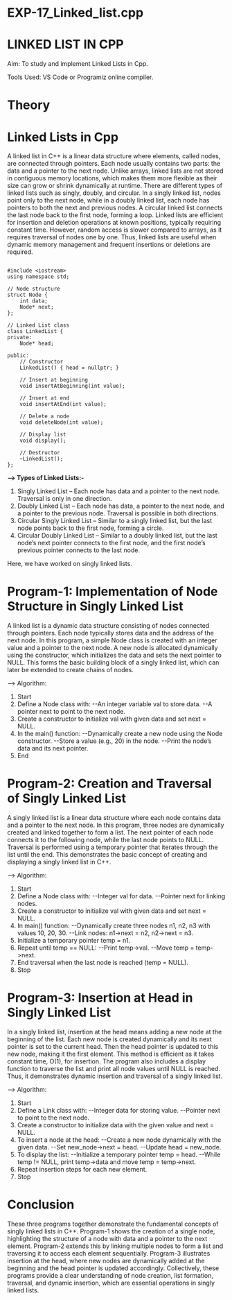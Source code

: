 # EXP-17_Linked_list.cpp
# LINKED LIST IN CPP

Aim: To study and implement Linked Lists in Cpp.

Tools Used: VS Code or Programiz online compiler.

# Theory

# Linked Lists in Cpp
A linked list in C++ is a linear data structure where elements, called nodes, are connected through pointers. Each node usually contains two parts: the data and a pointer to the next node. Unlike arrays, linked lists are not stored in contiguous memory locations, which makes them more flexible as their size can grow or shrink dynamically at runtime. There are different types of linked lists such as singly, doubly, and circular. In a singly linked list, nodes point only to the next node, while in a doubly linked list, each node has pointers to both the next and previous nodes. A circular linked list connects the last node back to the first node, forming a loop. Linked lists are efficient for insertion and deletion operations at known positions, typically requiring constant time. However, random access is slower compared to arrays, as it requires traversal of nodes one by one. Thus, linked lists are useful when dynamic memory management and frequent insertions or deletions are required.

```

#include <iostream>
using namespace std;

// Node structure
struct Node {
    int data;
    Node* next;
};

// Linked List class
class LinkedList {
private:
    Node* head;

public:
    // Constructor
    LinkedList() { head = nullptr; }

    // Insert at beginning
    void insertAtBeginning(int value);

    // Insert at end
    void insertAtEnd(int value);

    // Delete a node
    void deleteNode(int value);

    // Display list
    void display();

    // Destructor
    ~LinkedList();
};

```

**--> Types of Linked Lists:-**

1. Singly Linked List – Each node has data and a pointer to the next node. Traversal is only in one direction.
2. Doubly Linked List – Each node has data, a pointer to the next node, and a pointer to the previous node. Traversal is possible in both directions.
3. Circular Singly Linked List – Similar to a singly linked list, but the last node points back to the first node, forming a circle.
4. Circular Doubly Linked List – Similar to a doubly linked list, but the last node’s next pointer connects to the first node, and the first node’s previous pointer connects to the last node.

Here, we have worked on singly linked lists.

# Program-1: Implementation of Node Structure in Singly Linked List
A linked list is a dynamic data structure consisting of nodes connected through pointers. Each node typically stores data and the address of the next node. In this program, a simple Node class is created with an integer value and a pointer to the next node. A new node is allocated dynamically using the constructor, which initializes the data and sets the next pointer to NULL. This forms the basic building block of a singly linked list, which can later be extended to create chains of nodes.

--> Algorithm:

1. Start
2. Define a Node class with:
  --An integer variable val to store data.
  --A pointer next to point to the next node.
3. Create a constructor to initialize val with given data and set next = NULL.
4. In the main() function:
  --Dynamically create a new node using the Node constructor.
  --Store a value (e.g., 20) in the node.
  --Print the node’s data and its next pointer.
6. End

# Program-2: Creation and Traversal of Singly Linked List
A singly linked list is a linear data structure where each node contains data and a pointer to the next node. In this program, three nodes are dynamically created and linked together to form a list. The next pointer of each node connects it to the following node, while the last node points to NULL. Traversal is performed using a temporary pointer that iterates through the list until the end. This demonstrates the basic concept of creating and displaying a singly linked list in C++.

--> Algorithm:

1. Start
2. Define a Node class with:
  --Integer val for data.
  --Pointer next for linking nodes.
3. Create a constructor to initialize val with given data and set next = NULL.
4. In main() function:
  --Dynamically create three nodes n1, n2, n3 with values 10, 20, 30.
  --Link nodes: n1->next = n2, n2->next = n3.
5. Initialize a temporary pointer temp = n1.
6. Repeat until temp == NULL:
  --Print temp->val.
  --Move temp = temp->next.
7. End traversal when the last node is reached (temp = NULL).
8. Stop

# Program-3: Insertion at Head in Singly Linked List
In a singly linked list, insertion at the head means adding a new node at the beginning of the list. Each new node is created dynamically and its next pointer is set to the current head. Then the head pointer is updated to this new node, making it the first element. This method is efficient as it takes constant time, O(1), for insertion. The program also includes a display function to traverse the list and print all node values until NULL is reached. Thus, it demonstrates dynamic insertion and traversal of a singly linked list.

--> Algorithm:

1. Start
2. Define a Link class with:
  --Integer data for storing value.
  --Pointer next to point to the next node.
3. Create a constructor to initialize data with the given value and next = NULL.
4. To insert a node at the head:
  --Create a new node dynamically with the given data.
  --Set new_node->next = head.
  --Update head = new_node.
5. To display the list:
  --Initialize a temporary pointer temp = head.
  --While temp != NULL, print temp->data and move temp = temp->next.
6. Repeat insertion steps for each new element.
7. Stop

# Conclusion
These three programs together demonstrate the fundamental concepts of singly linked lists in C++. Program-1 shows the creation of a single node, highlighting the structure of a node with data and a pointer to the next element. Program-2 extends this by linking multiple nodes to form a list and traversing it to access each element sequentially. Program-3 illustrates insertion at the head, where new nodes are dynamically added at the beginning and the head pointer is updated accordingly. Collectively, these programs provide a clear understanding of node creation, list formation, traversal, and dynamic insertion, which are essential operations in singly linked lists.

